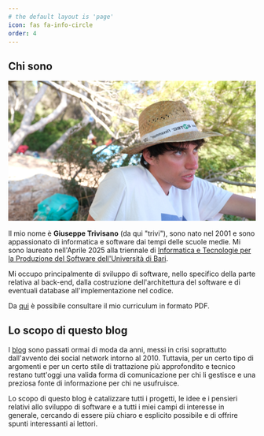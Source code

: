 ```yaml
---
# the default layout is 'page'
icon: fas fa-info-circle
order: 4
---
```


## Chi sono

<div class="about-who-i-am">

  <img src="/assets/img/personal-img.webp" alt="foto personale">

  <div>
    <p>Il mio nome è <b>Giuseppe Trivisano</b> (da qui "trivi"), sono nato nel 2001 e sono appassionato di informatica e software dai tempi delle scuole medie. Mi sono laureato nell'Aprile 2025 alla triennale di <a href="https://www.uniba.it/it/corsi/cdl-informatica-tecnologie-produzione-software">Informatica e Tecnologie per la Produzione del Software dell'Università di Bari</a>.</p>
  </div>

</div>

Mi occupo principalmente di sviluppo di software, nello specifico della parte relativa al back-end, dalla costruzione dell'architettura del software e di eventuali database all'implementazione nel codice.

Da [qui](https://google.it) è possibile consultare il mio curriculum in formato PDF.

## Lo scopo di questo blog

I [blog](https://it.wikipedia.org/wiki/Blog) sono passati ormai di moda da anni, messi in crisi soprattutto dall'avvento dei social network intorno al 2010. Tuttavia, per un certo tipo di argomenti e per un certo stile di trattazione più approfondito e tecnico restano tutt'oggi una valida forma di comunicazione per chi li gestisce e una preziosa fonte di informazione per chi ne usufruisce.

Lo scopo di questo blog è catalizzare tutti i progetti, le idee e i pensieri relativi allo sviluppo di software e a tutti i miei campi di interesse in generale, cercando di essere più chiaro e esplicito possibile e di offrire spunti interessanti ai lettori.



